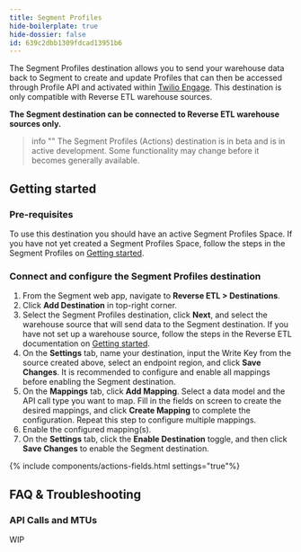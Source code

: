 ```yaml
---
title: Segment Profiles
hide-boilerplate: true
hide-dossier: false
id: 639c2dbb1309fdcad13951b6
---
```

The Segment Profiles destination allows you to send your warehouse data back to Segment to create and update Profiles that can then be accessed through Profile API and activated within [Twilio Engage](/docs/engage). This destination is only compatible with Reverse ETL warehouse sources.

**The Segment destination can be connected to Reverse ETL warehouse sources only.**

> info ""
> The Segment Profiles (Actions) destination is in beta and is in active development. Some functionality may change before it becomes generally available.

## Getting started

### Pre-requisites
To use this destination you should have an active Segment Profiles Space.
If you have not yet created a Segment Profiles Space, follow the steps in the Segment Profiles on [Getting started](/docs/profiles/#getting-started).

### Connect and configure the Segment Profiles destination
1. From the Segment web app, navigate to **Reverse ETL > Destinations**.
2. Click **Add Destination** in top-right corner.
3. Select the Segment Profiles destination, click **Next**, and select the warehouse source that will send data to the Segment destination. If you have not set up a warehouse source, follow the steps in the Reverse ETL documentation on [Getting started](/docs/reverse-etl/#getting-started).
4. On the **Settings** tab, name your destination, input the Write Key from the source created above, select an endpoint region, and click **Save Changes**. It is recommended to configure and enable all mappings before enabling the Segment destination.
5. On the **Mappings** tab, click **Add Mapping**. Select a data model and the API call type you want to map. Fill in the fields on screen to create the desired mappings, and click **Create Mapping** to complete the configuration. Repeat this step to configure multiple mappings. 
6. Enable the configured mapping(s).
7. On the **Settings** tab, click the **Enable Destination** toggle, and then click **Save Changes** to enable the Segment destination.

{% include components/actions-fields.html settings="true"%}

## FAQ & Troubleshooting

### API Calls and MTUs
WIP
